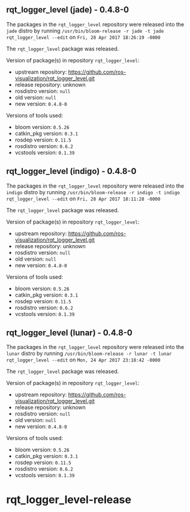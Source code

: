 ## rqt_logger_level (jade) - 0.4.8-0

The packages in the `rqt_logger_level` repository were released into the `jade` distro by running `/usr/bin/bloom-release -r jade -t jade rqt_logger_level --edit` on `Fri, 28 Apr 2017 18:26:19 -0000`

The `rqt_logger_level` package was released.

Version of package(s) in repository `rqt_logger_level`:

- upstream repository: https://github.com/ros-visualization/rqt_logger_level.git
- release repository: unknown
- rosdistro version: `null`
- old version: `null`
- new version: `0.4.8-0`

Versions of tools used:

- bloom version: `0.5.26`
- catkin_pkg version: `0.3.1`
- rosdep version: `0.11.5`
- rosdistro version: `0.6.2`
- vcstools version: `0.1.39`


## rqt_logger_level (indigo) - 0.4.8-0

The packages in the `rqt_logger_level` repository were released into the `indigo` distro by running `/usr/bin/bloom-release -r indigo -t indigo rqt_logger_level --edit` on `Fri, 28 Apr 2017 18:11:28 -0000`

The `rqt_logger_level` package was released.

Version of package(s) in repository `rqt_logger_level`:

- upstream repository: https://github.com/ros-visualization/rqt_logger_level.git
- release repository: unknown
- rosdistro version: `null`
- old version: `null`
- new version: `0.4.8-0`

Versions of tools used:

- bloom version: `0.5.26`
- catkin_pkg version: `0.3.1`
- rosdep version: `0.11.5`
- rosdistro version: `0.6.2`
- vcstools version: `0.1.39`


## rqt_logger_level (lunar) - 0.4.8-0

The packages in the `rqt_logger_level` repository were released into the `lunar` distro by running `/usr/bin/bloom-release -r lunar -t lunar rqt_logger_level --edit` on `Mon, 24 Apr 2017 23:18:42 -0000`

The `rqt_logger_level` package was released.

Version of package(s) in repository `rqt_logger_level`:

- upstream repository: https://github.com/ros-visualization/rqt_logger_level.git
- release repository: unknown
- rosdistro version: `null`
- old version: `null`
- new version: `0.4.8-0`

Versions of tools used:

- bloom version: `0.5.26`
- catkin_pkg version: `0.3.1`
- rosdep version: `0.11.5`
- rosdistro version: `0.6.2`
- vcstools version: `0.1.39`


# rqt_logger_level-release
